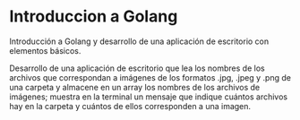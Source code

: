 # Introduccion a Golang
Introducción a Golang y desarrollo de una aplicación de escritorio con elementos básicos.

Desarrollo de una aplicación de escritorio que lea los nombres de los archivos que correspondan a imágenes de los formatos .jpg, .jpeg y .png de una carpeta y almacene en un array los nombres de los archivos de imágenes; muestra en la terminal un mensaje que indique cuántos archivos hay en la carpeta y cuántos de ellos corresponden a una imagen.


